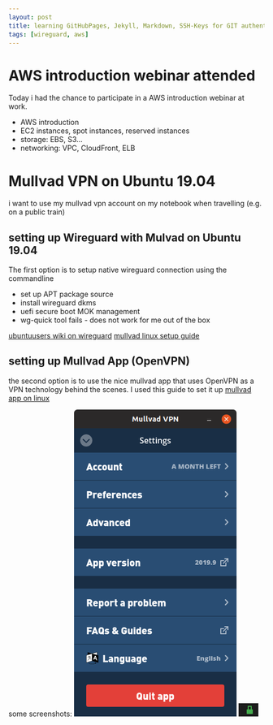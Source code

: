 ```yaml
---
layout: post
title: learning GitHubPages, Jekyll, Markdown, SSH-Keys for GIT authentication 
tags: [wireguard, aws]
---
```


# AWS introduction webinar attended
Today i had the chance to participate in a AWS introduction webinar at work.
* AWS introduction
* EC2 instances, spot instances, reserved instances
* storage: EBS, S3...
* networking: VPC, CloudFront, ELB


# Mullvad VPN on Ubuntu 19.04
i want to use my mullvad vpn account on my notebook when travelling (e.g. on a public train)
## setting up Wireguard with Mulvad on Ubuntu 19.04
The first option is to setup native wireguard connection using the commandline

* set up APT package source
* install wireguard dkms
* uefi secure boot MOK management
* wg-quick tool fails - does not work for me out of the box

[ubuntuusers wiki on wireguard](https://wiki.ubuntuusers.de/WireGuard/)
[mullvad linux setup guide](https://mullvad.net/de/help/easy-wireguard-mullvad-setup-linux/)

## setting up Mullvad App (OpenVPN)
the second option is to use the nice mullvad app that uses OpenVPN as a VPN technology behind the scenes.
I used this guide to set it up
[mullvad app on linux](https://mullvad.net/de/help/install-mullvad-app-linux/)

some screenshots:
![mullvad_vpn_app.png](/images/mullvad_vpn_app.png)
![mullvad_vpn_icon.png](/images/mullvad_vpn_icon.png)
